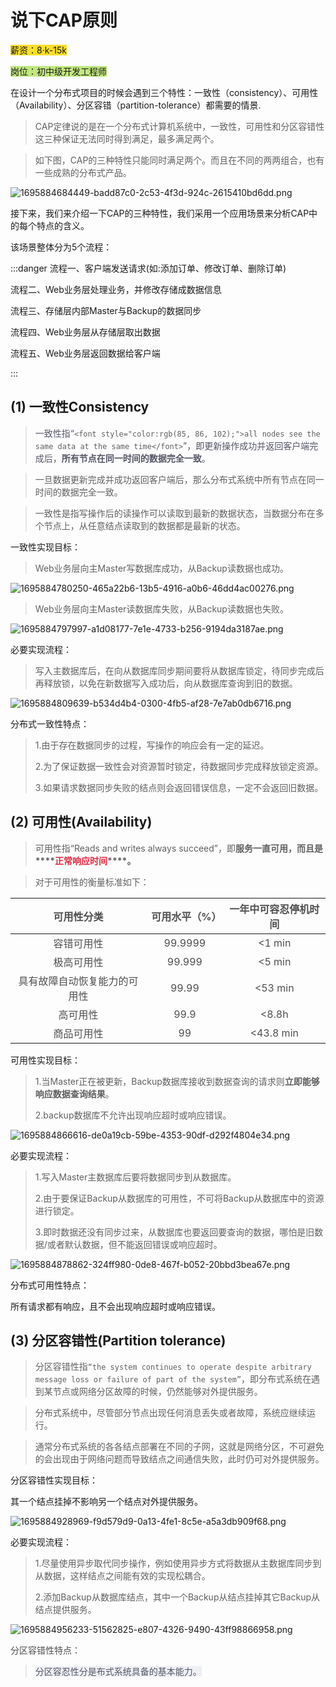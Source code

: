 # 说下CAP原则

<font style="background-color:#FBDE28;">薪资：8·k-15k</font>

<font style="background-color:#C1E77E;">岗位：初中级开发工程师</font>

在设计一个分布式项目的时候会遇到三个特性：一致性（consistency）、可用性（Availability）、分区容错（partition-tolerance）都需要的情景.



> CAP定律说的是在一个分布式计算机系统中，一致性，可用性和分区容错性这三种保证无法同时得到满足，最多满足两个。
>



> 如下图，CAP的三种特性只能同时满足两个。而且在不同的两两组合，也有一些成熟的分布式产品。
>



![1695884684449-badd87c0-2c53-4f3d-924c-2615410bd6dd.png](./img/h7Dv0EcsZeXsnEC9/1695884684449-badd87c0-2c53-4f3d-924c-2615410bd6dd-431143.png)



接下来，我们来介绍一下CAP的三种特性，我们采用一个应用场景来分析CAP中的每个特点的含义。

该场景整体分为5个流程：

:::danger
流程一、客户端发送请求(如:添加订单、修改订单、删除订单)

流程二、Web业务层处理业务，并修改存储成数据信息

流程三、存储层内部Master与Backup的数据同步

流程四、Web业务层从存储层取出数据

流程五、Web业务层返回数据给客户端

:::









## (1) 一致性Consistency
> <font style="color:rgb(85, 86, 102);">一致性指“</font>`<font style="color:rgb(85, 86, 102);">all nodes see the same data at the same time</font>`<font style="color:rgb(85, 86, 102);">”，即更新操作成功并返回客户端完成后，</font>**<font style="color:rgb(85, 86, 102);">所有节点在同一时间的数据完全一致</font>**<font style="color:rgb(85, 86, 102);">。</font>
>



> 一旦数据更新完成并成功返回客户端后，那么分布式系统中所有节点在同一时间的数据完全一致。
>



> 一致性是指写操作后的读操作可以读取到最新的数据状态，当数据分布在多个节点上，从任意结点读取到的数据都是最新的状态。
>



一致性实现目标：

> Web业务层向主Master写数据库成功，从Backup读数据也成功。
>

![1695884780250-465a22b6-13b5-4916-a0b6-46dd4ac00276.png](./img/h7Dv0EcsZeXsnEC9/1695884780250-465a22b6-13b5-4916-a0b6-46dd4ac00276-675184.png)





> Web业务层向主Master读数据库失败，从Backup读数据也失败。
>



![1695884797997-a1d08177-7e1e-4733-b256-9194da3187ae.png](./img/h7Dv0EcsZeXsnEC9/1695884797997-a1d08177-7e1e-4733-b256-9194da3187ae-203281.png)



必要实现流程：

> 写入主数据库后，在向从数据库同步期间要将从数据库锁定，待同步完成后再释放锁，以免在新数据写入成功后，向从数据库查询到旧的数据。
>

![1695884809639-b534d4b4-0300-4fb5-af28-7e7ab0db6716.png](./img/h7Dv0EcsZeXsnEC9/1695884809639-b534d4b4-0300-4fb5-af28-7e7ab0db6716-359471.png)





分布式一致性特点：

> 1.由于存在数据同步的过程，写操作的响应会有一定的延迟。
>
> 2.为了保证数据一致性会对资源暂时锁定，待数据同步完成释放锁定资源。
>
> 3.如果请求数据同步失败的结点则会返回错误信息，一定不会返回旧数据。
>



## (2) 可用性(Availability)
> 可用性指“Reads and writes always succeed”，即**服务一直可用，而且是****<font style="color:#DF2A3F;">正常响应时间</font>****。**
>





> 对于可用性的衡量标准如下：
>

| **<font style="color:rgb(79, 79, 79);">可用性分类</font>** | **<font style="color:rgb(79, 79, 79);">可用水平（%）</font>** | **<font style="color:rgb(79, 79, 79);">一年中可容忍停机时间</font>** |
| :---: | :---: | :---: |
| <font style="color:rgb(79, 79, 79);">容错可用性</font> | <font style="color:rgb(79, 79, 79);">99.9999</font> | <font style="color:rgb(79, 79, 79);"><1 min</font> |
| <font style="color:rgb(79, 79, 79);">极高可用性</font> | <font style="color:rgb(79, 79, 79);">99.999</font> | <font style="color:rgb(79, 79, 79);"><5 min</font> |
| <font style="color:rgb(79, 79, 79);">具有故障自动恢复能力的可用性</font> | <font style="color:rgb(79, 79, 79);">99.99</font> | <font style="color:rgb(79, 79, 79);"><53 min</font> |
| <font style="color:rgb(79, 79, 79);">高可用性</font> | <font style="color:rgb(79, 79, 79);">99.9</font> | <font style="color:rgb(79, 79, 79);"><8.8h</font> |
| <font style="color:rgb(79, 79, 79);">商品可用性</font> | <font style="color:rgb(79, 79, 79);">99</font> | <font style="color:rgb(79, 79, 79);"><43.8 min</font> |




可用性实现目标：

> 1.当Master正在被更新，Backup数据库接收到数据查询的请求则**立即能够响应数据查询结果**。
>
> 2.backup数据库不允许出现响应超时或响应错误。
>



![1695884866616-de0a19cb-59be-4353-90df-d292f4804e34.png](./img/h7Dv0EcsZeXsnEC9/1695884866616-de0a19cb-59be-4353-90df-d292f4804e34-172590.png)



必要实现流程：

> 1.写入Master主数据库后要将数据同步到从数据库。
>
> 2.由于要保证Backup从数据库的可用性，不可将Backup从数据库中的资源进行锁定。
>
> 3.即时数据还没有同步过来，从数据库也要返回要查询的数据，哪怕是旧数据/或者默认数据，但不能返回错误或响应超时。
>



![1695884878862-324ff980-0de8-467f-b052-20bbd3bea67e.png](./img/h7Dv0EcsZeXsnEC9/1695884878862-324ff980-0de8-467f-b052-20bbd3bea67e-721045.png)



分布式可用性特点：

所有请求都有响应，且不会出现响应超时或响应错误。



## (3) 分区容错性(Partition tolerance)
> 分区容错性指`“the system continues to operate despite arbitrary message loss or failure of part of the system”`，即分布式系统在遇到某节点或网络分区故障的时候，仍然能够对外提供服务。
>



> 分布式系统中，尽管部分节点出现任何消息丢失或者故障，系统应继续运行。
>



> 通常分布式系统的各各结点部署在不同的子网，这就是网络分区，不可避免的会出现由于网络问题而导致结点之间通信失败，此时仍可对外提供服务。
>



分区容错性实现目标：

其一个结点挂掉不影响另一个结点对外提供服务。



![1695884928969-f9d579d9-0a13-4fe1-8c5e-a5a3db909f68.png](./img/h7Dv0EcsZeXsnEC9/1695884928969-f9d579d9-0a13-4fe1-8c5e-a5a3db909f68-926074.png)



必要实现流程：

> 1.尽量使用异步取代同步操作，例如使用异步方式将数据从主数据库同步到从数据，这样结点之间能有效的实现松耦合。
>
> 2.添加Backup从数据库结点，其中一个Backup从结点挂掉其它Backup从结点提供服务。
>



![1695884956233-51562825-e807-4326-9490-43ff98866958.png](./img/h7Dv0EcsZeXsnEC9/1695884956233-51562825-e807-4326-9490-43ff98866958-230260.png)

 

<font style="color:rgb(79, 79, 79);">分区容错性特点：</font>

> <font style="color:rgb(85, 86, 102);background-color:rgb(238, 240, 244);">分区容忍性分是布式系统具备的基本能力。</font>
>

